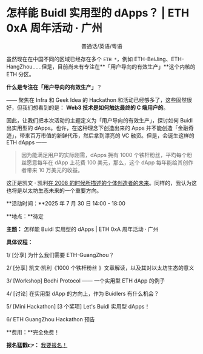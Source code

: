 # 怎样能 Buidl 实用型的 dApps？ | ETH 0xA 周年活动 · 广州

<center>普通话/英语/粤语</center>

虽然现在在中国不同的区域已经存在多个 `ETH *`，例如 ETH-BeiJing、ETH-HangZhou……但是，目前尚未有专注在**「用户导向的有效生产」**这个内核的 ETH 分区。

**什么是专注在「用户导向的有效生产」**？

—— 聚焦在 Infra 和 Geek Idea 的 Hackathon 和活动已经够多了，这些固然很好，但我们想看到的是： **Web3 技术是如何触达最终的 C 端用户的**。



因此，让我们把本次活动的主题定义为「用户导向的有效生产」，探讨如何 Buidl 出实用型的 dApps。也许，在这种理念下创造出来的 Apps 并不能创造「金融奇迹」，带来百万市值的新鲜代币，然后拿到漂亮的 VC 融资。但是，会诞生这样的 ETH dApps ——

> 因为能满足用户的实际刚需，dApps 拥有 1000 个铁杆粉丝，平均每个粉丝愿意每年在 dApp 上花费 100 美元，那么，这个 dApp 每年能给其创作者带来 10 万美元的收益。

这正是凯文 · 凯利[在 2008 的时候所描述的个体创造者的未来](https://36kr.com/p/1722823360513)。同样的，我认为这也将是以太坊生态未来的一个重要方向。



**活动时间：**2025 年 7 月 30 日 14:00 - 18:00

**地点：**待定

**主题：** 怎样能 Buidl 实用型的 dApps | ETH 0xA 周年活动 · 广州



**具体议程：**

1/ [分享] 为什么我们需要 ETH-GuangZhou？

2/ [分享]  凯文·凯利《1000 个铁杆粉丝 》文章解读，以及其对以太坊生态的意义

3/ [Workshop] Bodhi Protocol —— 一个实用型 ETH dApp 的例子

4/ [讨论] 在实用型 dApp 的方向上，作为 Buidlers 有什么机会？

5/ [Mini Hackathon] [3 个奖项] Let's Buidl 实用型 dApps！

6/ ETH GuangZhou Hackathon 预告



**费用：**完全免费！

**报名猛戳👉：** [我要报名！](https://dcnmea9aheb7.feishu.cn/share/base/form/shrcnXUXKrZJSKzVzSjTaVhccie)











